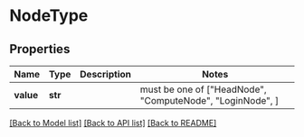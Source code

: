 # NodeType


## Properties
Name | Type | Description | Notes
------------ | ------------- | ------------- | -------------
**value** | **str** |  |  must be one of ["HeadNode", "ComputeNode", "LoginNode", ]

[[Back to Model list]](../README.md#documentation-for-models) [[Back to API list]](../README.md#documentation-for-api-endpoints) [[Back to README]](../README.md)


